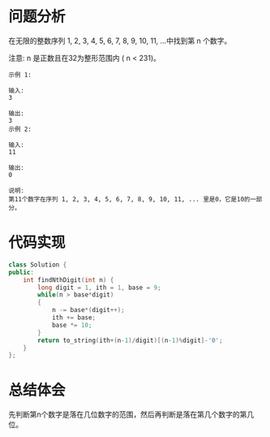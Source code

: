 # 问题分析
在无限的整数序列 1, 2, 3, 4, 5, 6, 7, 8, 9, 10, 11, ...中找到第 n 个数字。

注意:
n 是正数且在32为整形范围内 ( n < 231)。

	示例 1:
	
	输入:
	3
	
	输出:
	3
	示例 2:
	
	输入:
	11
	
	输出:
	0
	
	说明:
	第11个数字在序列 1, 2, 3, 4, 5, 6, 7, 8, 9, 10, 11, ... 里是0，它是10的一部分。
# 代码实现
```C++
class Solution {
public:
    int findNthDigit(int n) {
        long digit = 1, ith = 1, base = 9;  
        while(n > base*digit)  
        {  
            n -= base*(digit++);  
            ith += base;  
            base *= 10;  
        }  
        return to_string(ith+(n-1)/digit)[(n-1)%digit]-'0';     
    }
};
```
# 总结体会
先判断第n个数字是落在几位数字的范围，然后再判断是落在第几个数字的第几位。
